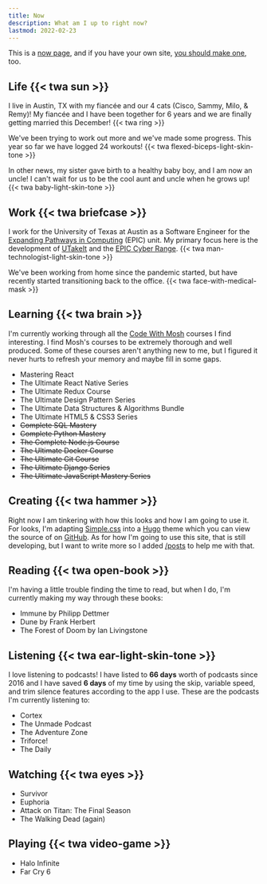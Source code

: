 ```yaml
---
title: Now
description: What am I up to right now?
lastmod: 2022-02-23
---
```


This is a [now page](https://nownownow.com/about), and if you have your own site, [you should make one](https://nownownow.com/about), too.

## Life {{< twa sun >}}

I live in Austin, TX with my fiancée and our 4 cats (Cisco, Sammy, Milo, & Remy)! My fiancée and I have been together for 6 years and we are finally getting married this December! {{< twa ring >}}

We've been trying to work out more and we've made some progress. This year so far we have logged 24 workouts! {{< twa flexed-biceps-light-skin-tone >}}

In other news, my sister gave birth to a healthy baby boy, and I am now an uncle! I can't wait for us to be the cool aunt and uncle when he grows up! {{< twa baby-light-skin-tone >}}

## Work {{< twa briefcase >}}

I work for the University of Texas at Austin as a Software Engineer for the [Expanding Pathways in Computing](https://www.tacc.utexas.edu/epic) (EPIC) unit. My primary focus here is the development of [UTakeIt](https://utakeit.tacc.utexas.edu) and the [EPIC Cyber Range](https://cyberrange.tacc.utexas.edu). {{< twa man-technologist-light-skin-tone >}}

We've been working from home since the pandemic started, but have recently started transitioning back to the office. {{< twa face-with-medical-mask >}}

## Learning {{< twa brain >}}

I'm currently working through all the [Code With Mosh](https://codewithmosh.com) courses I find interesting. I find Mosh's courses to be extremely thorough and well produced. Some of these courses aren't anything new to me, but I figured it never hurts to refresh your memory and maybe fill in some gaps.

- Mastering React
- The Ultimate React Native Series
- The Ultimate Redux Course
- The Ultimate Design Pattern Series
- The Ultimate Data Structures & Algorithms Bundle
- The Ultimate HTML5 & CSS3 Series
- ~~Complete SQL Mastery~~
- ~~Complete Python Mastery~~
- ~~The Complete Node.js Course~~
- ~~The Ultimate Docker Course~~
- ~~The Ultimate Git Course~~
- ~~The Ultimate Django Series~~
- ~~The Ultimate JavaScript Mastery Series~~

## Creating {{< twa hammer >}}

Right now I am tinkering with how this looks and how I am going to use it. For looks, I'm adapting [Simple.css](https://simplecss.org) into a [Hugo](https://gohugo.io) theme which you can view the source of on [GitHub](https://github.com/djpeacher/simple-hugo). As for how I'm going to use this site, that is still developing, but I want to write more so I added [/posts](/posts) to help me with that.

## Reading {{< twa open-book >}}

I'm having a little trouble finding the time to read, but when I do, I'm currently making my way through these books:

- Immune by Philipp Dettmer
- Dune by Frank Herbert
- The Forest of Doom by Ian Livingstone

## Listening {{< twa ear-light-skin-tone >}}

I love listening to podcasts! I have listed to **66 days** worth of podcasts since 2016 and I have saved **6 days** of my time by using the skip, variable speed, and trim silence features according to the app I use. These are the podcasts I'm currently listening to:

- Cortex
- The Unmade Podcast
- The Adventure Zone
- Triforce!
- The Daily

## Watching {{< twa eyes >}}

- Survivor
- Euphoria
- Attack on Titan: The Final Season
- The Walking Dead (again)

## Playing {{< twa video-game >}}

- Halo Infinite
- Far Cry 6
